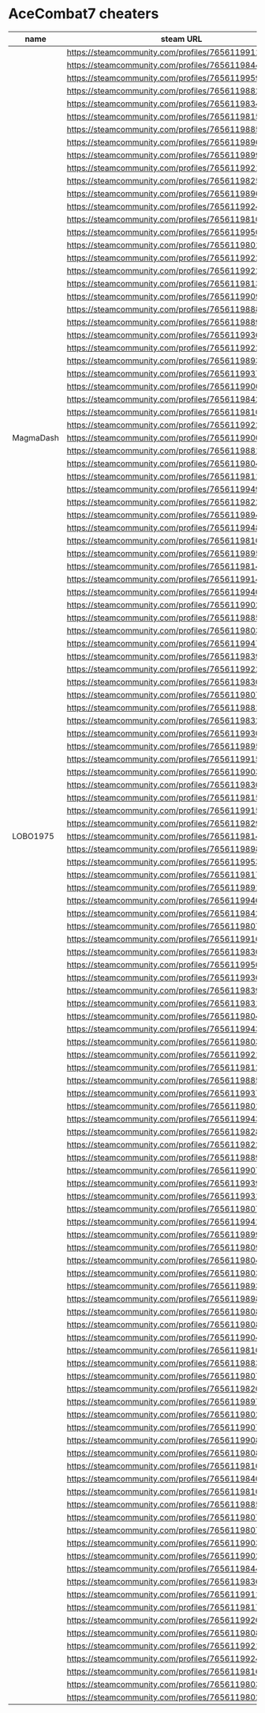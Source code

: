 # AceCombat7 cheaters

| name | steam URL |
| ------ | ------ |
|  | https://steamcommunity.com/profiles/76561199117280140 |
|  | https://steamcommunity.com/profiles/76561198443132230 |
|  | https://steamcommunity.com/profiles/76561199590949305 |
|  | https://steamcommunity.com/profiles/76561198829863126 |
|  | https://steamcommunity.com/profiles/76561198345323408 |
|  | https://steamcommunity.com/profiles/76561198151947614 |
|  | https://steamcommunity.com/profiles/76561198850362167 |
|  | https://steamcommunity.com/profiles/76561198961226717 |
|  | https://steamcommunity.com/profiles/76561198994345306 |
|  | https://steamcommunity.com/profiles/76561199216725193 |
|  | https://steamcommunity.com/profiles/76561198256021122 |
|  | https://steamcommunity.com/profiles/76561198963991931 |
|  | https://steamcommunity.com/profiles/76561199245272853 |
|  | https://steamcommunity.com/profiles/76561198103844413 |
|  | https://steamcommunity.com/profiles/76561199501593849 |
|  | https://steamcommunity.com/profiles/76561198018473837 |
|  | https://steamcommunity.com/profiles/76561199221096519 |
|  | https://steamcommunity.com/profiles/76561199229848829 |
|  | https://steamcommunity.com/profiles/76561198139082588 |
|  | https://steamcommunity.com/profiles/76561199097646181 |
|  | https://steamcommunity.com/profiles/76561198881741459 |
|  | https://steamcommunity.com/profiles/76561198898699339 |
|  | https://steamcommunity.com/profiles/76561199361973029 |
|  | https://steamcommunity.com/profiles/76561199223936931 |
|  | https://steamcommunity.com/profiles/76561198930833258 |
|  | https://steamcommunity.com/profiles/76561199373637935 |
|  | https://steamcommunity.com/profiles/76561199002216348 |
|  | https://steamcommunity.com/profiles/76561198426925179 |
|  | https://steamcommunity.com/profiles/76561198101323037 |
|  | https://steamcommunity.com/profiles/76561199229760980 |
| MagmaDash | https://steamcommunity.com/profiles/76561199004004915 |
|  | https://steamcommunity.com/profiles/76561198818703363 |
|  | https://steamcommunity.com/profiles/76561198043036941 |
|  | https://steamcommunity.com/profiles/76561198117229678 |
|  | https://steamcommunity.com/profiles/76561199497116434 |
|  | https://steamcommunity.com/profiles/76561198220391076 |
|  | https://steamcommunity.com/profiles/76561198943227563 |
|  | https://steamcommunity.com/profiles/76561199489780880 |
|  | https://steamcommunity.com/profiles/76561198107387037 |
|  | https://steamcommunity.com/profiles/76561198955687025 |
|  | https://steamcommunity.com/profiles/76561198145619796 |
|  | https://steamcommunity.com/profiles/76561199140082027 |
|  | https://steamcommunity.com/profiles/76561199401367551 |
|  | https://steamcommunity.com/profiles/76561199025138813 |
|  | https://steamcommunity.com/profiles/76561198859884192 |
|  | https://steamcommunity.com/profiles/76561198038827316 |
|  | https://steamcommunity.com/profiles/76561199474926894 |
|  | https://steamcommunity.com/profiles/76561198398157745 |
|  | https://steamcommunity.com/profiles/76561199227155475 |
|  | https://steamcommunity.com/profiles/76561198301029341 |
|  | https://steamcommunity.com/profiles/76561198075692143 |
|  | https://steamcommunity.com/profiles/76561198817889927 |
|  | https://steamcommunity.com/profiles/76561198328779734 |
|  | https://steamcommunity.com/profiles/76561199304050583 |
|  | https://steamcommunity.com/profiles/76561198953392478 |
|  | https://steamcommunity.com/profiles/76561199150963881 |
|  | https://steamcommunity.com/profiles/76561199036761417 |
|  | https://steamcommunity.com/profiles/76561198304384143 |
|  | https://steamcommunity.com/profiles/76561198150304103 |
|  | https://steamcommunity.com/profiles/76561199158658113 |
|  | https://steamcommunity.com/profiles/76561198294378412 |
| LOBO1975 | https://steamcommunity.com/profiles/76561198143645427 |
|  | https://steamcommunity.com/profiles/76561198982424786 |
|  | https://steamcommunity.com/profiles/76561199535817299 |
|  | https://steamcommunity.com/profiles/76561198177980518 |
|  | https://steamcommunity.com/profiles/76561198917360011 |
|  | https://steamcommunity.com/profiles/76561199465912684 |
|  | https://steamcommunity.com/profiles/76561198429941928 |
|  | https://steamcommunity.com/profiles/76561198076214633 |
|  | https://steamcommunity.com/profiles/76561199168111744 |
|  | https://steamcommunity.com/profiles/76561198301721995 |
|  | https://steamcommunity.com/profiles/76561199507205763 |
|  | https://steamcommunity.com/profiles/76561199363114608 |
|  | https://steamcommunity.com/profiles/76561198396903167 |
|  | https://steamcommunity.com/profiles/76561198319585202 |
|  | https://steamcommunity.com/profiles/76561198046742690 |
|  | https://steamcommunity.com/profiles/76561199433034628 |
|  | https://steamcommunity.com/profiles/76561198036859894 |
|  | https://steamcommunity.com/profiles/76561199216430196 |
|  | https://steamcommunity.com/profiles/76561198127073615 |
|  | https://steamcommunity.com/profiles/76561198854660782 |
|  | https://steamcommunity.com/profiles/76561199378969003 |
|  | https://steamcommunity.com/profiles/76561198012246719 |
|  | https://steamcommunity.com/profiles/76561199438934867 |
|  | https://steamcommunity.com/profiles/76561198281111612 |
|  | https://steamcommunity.com/profiles/76561198223744704 |
|  | https://steamcommunity.com/profiles/76561198892725495 |
|  | https://steamcommunity.com/profiles/76561199071839304 |
|  | https://steamcommunity.com/profiles/76561199390199106 |
|  | https://steamcommunity.com/profiles/76561199310017870 |
|  | https://steamcommunity.com/profiles/76561198077024574 |
|  | https://steamcommunity.com/profiles/76561199412285976 |
|  | https://steamcommunity.com/profiles/76561198990544647 |
|  | https://steamcommunity.com/profiles/76561198092502120 |
|  | https://steamcommunity.com/profiles/76561198043433411 |
|  | https://steamcommunity.com/profiles/76561198030697690 |
|  | https://steamcommunity.com/profiles/76561198938976695 |
|  | https://steamcommunity.com/profiles/76561198980204295 |
|  | https://steamcommunity.com/profiles/76561198083979694 |
|  | https://steamcommunity.com/profiles/76561198081430238 |
|  | https://steamcommunity.com/profiles/76561199048027117 |
|  | https://steamcommunity.com/profiles/76561198107896591 |
|  | https://steamcommunity.com/profiles/76561198839646162 |
|  | https://steamcommunity.com/profiles/76561198073103373 |
|  | https://steamcommunity.com/profiles/76561198209173436 |
|  | https://steamcommunity.com/profiles/76561198973679329 |
|  | https://steamcommunity.com/profiles/76561198026289985 |
|  | https://steamcommunity.com/profiles/76561199070000800 |
|  | https://steamcommunity.com/profiles/76561199086244180 |
|  | https://steamcommunity.com/profiles/76561198084874424 |
|  | https://steamcommunity.com/profiles/76561198108197134 |
|  | https://steamcommunity.com/profiles/76561198407886594 |
|  | https://steamcommunity.com/profiles/76561198101337488 |
|  | https://steamcommunity.com/profiles/76561198851216499 |
|  | https://steamcommunity.com/profiles/76561198078057512 |
|  | https://steamcommunity.com/profiles/76561198076137075 |
|  | https://steamcommunity.com/profiles/76561199032447430 |
|  | https://steamcommunity.com/profiles/76561199028490431 |
|  | https://steamcommunity.com/profiles/76561198445457868 |
|  | https://steamcommunity.com/profiles/76561198368034387 |
|  | https://steamcommunity.com/profiles/76561199116012716 |
|  | https://steamcommunity.com/profiles/76561198176636826 |
|  | https://steamcommunity.com/profiles/76561199201981441 |
|  | https://steamcommunity.com/profiles/76561198080498773 |
|  | https://steamcommunity.com/profiles/76561199214277508 |
|  | https://steamcommunity.com/profiles/76561199247196637 |
|  | https://steamcommunity.com/profiles/76561198161141089 |
|  | https://steamcommunity.com/profiles/76561198035733380 |
|  | https://steamcommunity.com/profiles/76561198027532793 |
